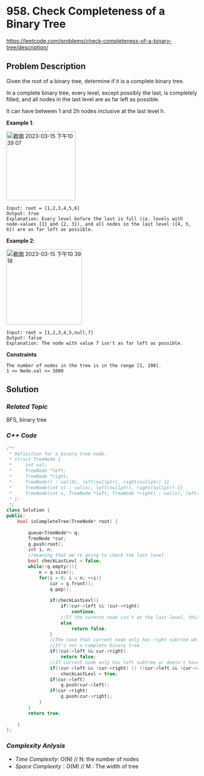 # 958. Check Completeness of a Binary Tree
https://leetcode.com/problems/check-completeness-of-a-binary-tree/description/

## Problem Description

Given the root of a binary tree, determine if it is a complete binary tree.

In a complete binary tree, every level, except possibly the last, is completely filled, and all nodes in the last level are as far left as possible. 

It can have between 1 and 2h nodes inclusive at the last level h.



**Example 1**:

<img width="182" alt="截圖 2023-03-15 下午10 39 07" src="https://user-images.githubusercontent.com/18256877/225343915-99335963-4ec8-4f5c-9977-2b4427fcde31.png">

```
Input: root = [1,2,3,4,5,6]
Output: true
Explanation: Every level before the last is full (ie. levels with node-values {1} and {2, 3}), and all nodes in the last level ({4, 5, 6}) are as far left as possible.
```
**Example 2**:

<img width="199" alt="截圖 2023-03-15 下午10 39 18" src="https://user-images.githubusercontent.com/18256877/225343939-1103bdb4-0bb7-4860-b035-e293253672c9.png">

```
Input: root = [1,2,3,4,5,null,7]
Output: false
Explanation: The node with value 7 isn't as far left as possible.
```


**Constraints**
```
The number of nodes in the tree is in the range [1, 100].
1 <= Node.val <= 1000
```

## Solution

### _Related Topic_
   BFS, binary tree

### _C++ Code_
```cpp
/**
 * Definition for a binary tree node.
 * struct TreeNode {
 *     int val;
 *     TreeNode *left;
 *     TreeNode *right;
 *     TreeNode() : val(0), left(nullptr), right(nullptr) {}
 *     TreeNode(int x) : val(x), left(nullptr), right(nullptr) {}
 *     TreeNode(int x, TreeNode *left, TreeNode *right) : val(x), left(left), right(right) {}
 * };
 */
class Solution {
public:
    bool isCompleteTree(TreeNode* root) {
        
        queue<TreeNode*> q;
        TreeNode *cur;
        q.push(root);
        int i, n;
        //meaning that we're going to check the last level
        bool checkLastLevl = false;
        while(!q.empty()){
            n = q.size();
            for(i = 0; i < n; ++i){
                cur = q.front();
                q.pop();
                 
                if(checkLastLevl){
                    if(!cur->left && !cur->right)
                        continue;
                    //If the curernt node isn't at the last level, this is not a complete binary tree
                    else
                        return false;
                }
                //The case that current node only has right subtree while doesn't have left subtree
                //It's not a complete binary tree
                if(!cur->left && cur->right)
                    return false;
                //If current node only has left subtree or doesn't have left and right subtree, meaning that it's a second last level. checkLastLevl = TRUE
                if((cur->left && !cur->right) || (!cur->left && !cur->right))
                    checkLastLevl = true;
                if(cur->left)
                    q.push(cur->left);
                if(cur->right)
                    q.push(cur->right);
            }
        }
        return true;
        
    }
};
```

### _Complexity Anlysis_
- _Time Complexity_: O(N) // N: the number of nodes
- _Space Complexity_：O(M) // M : The width of tree
